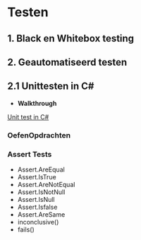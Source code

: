 # Testen

## 1. Black en Whitebox testing

## 2. Geautomatiseerd testen

## 2.1 Unittesten in C#

-   __Walkthrough__ 

[Unit test in C#](https://docs.microsoft.com/nl-nl/visualstudio/test/walkthrough-creating-and-running-unit-tests-for-managed-code#BKMK_Prepare_the_walkthrough)

### OefenOpdrachten

### Assert Tests
- Assert.AreEqual
- Assert.IsTrue
- Assert.AreNotEqual
- Assert.IsNotNull
- Assert.IsNull
- Assert.Isfalse
- Assert.AreSame
- inconclusive()
- fails()

